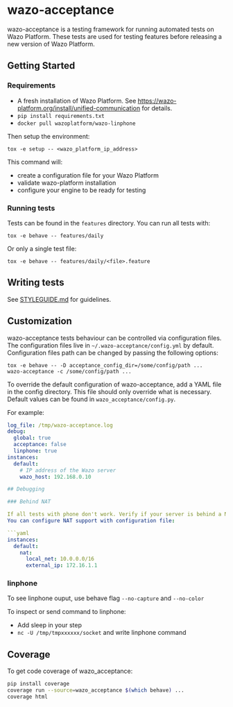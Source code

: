 # wazo-acceptance

wazo-acceptance is a testing framework for running automated tests on Wazo Platform.
These tests are used for testing features before releasing a new version of Wazo Platform.

## Getting Started

### Requirements

* A fresh installation of Wazo Platform. See https://wazo-platform.org/install/unified-communication for details.
* `pip install requirements.txt`
* `docker pull wazoplatform/wazo-linphone`

Then setup the environment:

    tox -e setup -- <wazo_platform_ip_address>

This command will:

* create a configuration file for your Wazo Platform
* validate wazo-platform installation
* configure your engine to be ready for testing

### Running tests

Tests can be found in the ```features``` directory. You can run all tests with:

    tox -e behave -- features/daily

Or only a single test file:

    tox -e behave -- features/daily/<file>.feature

## Writing tests

See [STYLEGUIDE.md](STYLEGUIDE.md) for guidelines.

## Customization

wazo-acceptance tests behaviour can be controlled via configuration files. The
configuration files live in `~/.wazo-acceptance/config.yml` by default.
Configuration files path can be changed by passing the following options:

    tox -e behave -- -D acceptance_config_dir=/some/config/path ...
    wazo-acceptance -c /some/config/path ...

To override the default configuration of wazo-acceptance, add a YAML file in the
config directory. This file should only override what is necessary. Default
values can be found in `wazo_acceptance/config.py`.

For example:

```yaml
log_file: /tmp/wazo-acceptance.log
debug:
  global: true
  acceptance: false
  linphone: true
instances:
  default:
    # IP address of the Wazo server
    wazo_host: 192.168.0.10

## Debugging

### Behind NAT

If all tests with phone don't work. Verify if your server is behind a NAT.
You can configure NAT support with configuration file:

```yaml
instances:
  default:
    nat:
      local_net: 10.0.0.0/16
      external_ip: 172.16.1.1
```

### linphone

To see linphone ouput, use behave flag `--no-capture` and `--no-color`

To inspect or send command to linphone:

* Add sleep in your step
* `nc -U /tmp/tmpxxxxxx/socket` and write linphone command

## Coverage

To get code coverage of wazo_acceptance:

```bash
pip install coverage
coverage run --source=wazo_acceptance $(which behave) ...
coverage html
```

